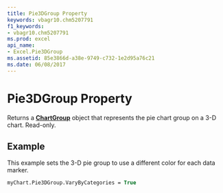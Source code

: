 ```yaml
---
title: Pie3DGroup Property
keywords: vbagr10.chm5207791
f1_keywords:
- vbagr10.chm5207791
ms.prod: excel
api_name:
- Excel.Pie3DGroup
ms.assetid: 85e3866d-a38e-9749-c732-1e2d95a76c21
ms.date: 06/08/2017
---
```



# Pie3DGroup Property

Returns a **[ChartGroup](chartgroup-object.md)** object that represents the pie chart group on a 3-D chart. Read-only.


## Example

This example sets the 3-D pie group to use a different color for each data marker.


```vb
myChart.Pie3DGroup.VaryByCategories = True
```


